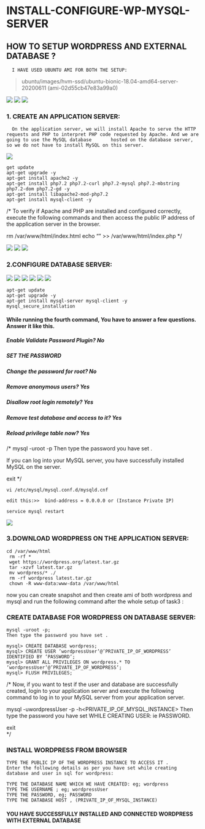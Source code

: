 # INSTALL-CONFIGURE-WP-MYSQL-SERVER


## HOW TO SETUP WORDPRESS AND EXTERNAL DATABASE ?


      I HAVE USED UBUNTU AMI FOR BOTH THE SETUP:

>ubuntu/images/hvm-ssd/ubuntu-bionic-18.04-amd64-server-20200611 (ami-02d55cb47e83a99a0)

<img src="https://github.com/raghav1674/INSTALL-CONFIGURE-WP-MYSQL-SERVER/blob/master/SETUP/01_wp.PNG">

<img src="https://github.com/raghav1674/INSTALL-CONFIGURE-WP-MYSQL-SERVER/blob/master/SETUP/02_wp.PNG">
<img src="https://github.com/raghav1674/INSTALL-CONFIGURE-WP-MYSQL-SERVER/blob/master/SETUP/03_wp.PNG">




### 1. CREATE AN APPLICATION SERVER:
  
      On the application server, we will install Apache to serve the HTTP requests and PHP to interpret PHP code requested by Apache. And we are going to use the MySQL database       hosted on the database server, so we do not have to install MySQL on this server.
<img src="https://github.com/raghav1674/INSTALL-CONFIGURE-WP-MYSQL-SERVER/blob/master/SETUP/04_wp.PNG">

 ```
 get update
 apt-get upgrade -y
 apt-get install apache2 -y
 apt-get install php7.2 php7.2-curl php7.2-mysql php7.2-mbstring php7.2-dom php7.2-gd -y
 apt-get install libapache2-mod-php7.2
 apt-get install mysql-client -y 
 ```

 
/*
To verify if Apache and PHP are installed and configured correctly, execute the following commands and then access the public IP address of the application server in the browser.

 rm /var/www/html/index.html
 echo “<?php phpinfo(); ?>” >> /var/www/html/index.php 
 */
 
 <img src="https://github.com/raghav1674/INSTALL-CONFIGURE-WP-MYSQL-SERVER/blob/master/SETUP/05_wp.PNG">
 <img src="https://github.com/raghav1674/INSTALL-CONFIGURE-WP-MYSQL-SERVER/blob/master/SETUP/06_wp.PNG">
 <img src="https://github.com/raghav1674/INSTALL-CONFIGURE-WP-MYSQL-SERVER/blob/master/SETUP/07_wp.PNG">


### 2.CONFIGURE DATABASE SERVER:
<img src="https://github.com/raghav1674/INSTALL-CONFIGURE-WP-MYSQL-SERVER/blob/master/SETUP/01_sql.PNG">
<img src="https://github.com/raghav1674/INSTALL-CONFIGURE-WP-MYSQL-SERVER/blob/master/SETUP/02_sql.PNG">
<img src="https://github.com/raghav1674/INSTALL-CONFIGURE-WP-MYSQL-SERVER/blob/master/SETUP/03_sql.PNG">
<img src="https://github.com/raghav1674/INSTALL-CONFIGURE-WP-MYSQL-SERVER/blob/master/SETUP/04_sql.PNG">
<img src="https://github.com/raghav1674/INSTALL-CONFIGURE-WP-MYSQL-SERVER/blob/master/SETUP/05_sql.PNG">
<img src="https://github.com/raghav1674/INSTALL-CONFIGURE-WP-MYSQL-SERVER/blob/master/SETUP/06_sql.PNG">

 ```
 apt-get update
 apt-get upgrade -y
 apt-get install mysql-server mysql-client -y
 mysql_secure_installation
 ```

#### While running the fourth command, You have to answer a few questions. Answer it like this.

##### Enable Validate Password Plugin? No
##### SET THE PASSWORD
##### Change the password for root? No
##### Remove anonymous users? Yes
##### Disallow root login remotely? Yes
##### Remove test database and access to it? Yes
##### Reload privilege table now? Yes

/*
 mysql -uroot -p
 Then type the password you have set .

   If you can log into your MySQL server, you have successfully installed MySQL on the server. 
 
 exit 
 */


```
vi /etc/mysql/mysql.conf.d/mysqld.cnf

edit this:>>  bind-address = 0.0.0.0 or (Instance Private IP)

service mysql restart
```
<img src="https://github.com/raghav1674/INSTALL-CONFIGURE-WP-MYSQL-SERVER/blob/master/SETUP/06_sql.PNG">


### 3.DOWNLOAD WORDPRESS ON THE APPLICATION SERVER:


```
cd /var/www/html
 rm -rf *
 wget https://wordpress.org/latest.tar.gz
 tar -xzvf latest.tar.gz
 mv wordpress/* ./
 rm -rf wordpress latest.tar.gz
 chown -R www-data:www-data /var/www/html
 ```


now you can create snapshot and then create ami of both wordpress and mysql and run the following command after the whole setup of task3 :

### CREATE DATABASE FOR WORDPRESS ON DATABASE SERVER:


```
mysql -uroot -p;
Then type the password you have set .

mysql> CREATE DATABASE wordpress;
mysql> CREATE USER ‘wordpressUser‘@’PRIVATE_IP_OF_WORDPRESS‘ IDENTIFIED BY ‘PASSWORD‘;
mysql> GRANT ALL PRIVILEGES ON wordpress.* TO ‘wordpressUser‘@’PRIVATE_IP_OF_WORDPRESS‘;
mysql> FLUSH PRIVILEGES;
```


/*
Now, if you want to test if the user and database are successfully created, login to your application server and execute the following command to log in to your MySQL server from your application server.

mysql -uwordpressUser -p -h<PRIVATE_IP_OF_MYSQL_INSTANCE>
Then type the password you have set WHILE CREATING USER: ie PASSWORD.

exit  
*/



### INSTALL WORDPRESS FROM BROWSER

```
TYPE THE PUBLIC IP OF THE WORDPRESS INSTANCE TO ACCESS IT .
Enter the following details as per you have set while creating database and user in sql for wordpress:

TYPE THE DATABASE NAME WHICH WE HAVE CREATED: eg; wordpress
TYPE THE USERNAME ; eg; wordpressUser
TYPE THE PASSWORD, eg; PASSWORD
TYPE THE DATABASE HOST , (PRIVATE_IP_OF_MYSQL_INSTANCE)

```

####  YOU HAVE SUCCESSFULLY INSTALLED AND CONNECTED WORDPRESS WITH EXTERNAL DATABASE







